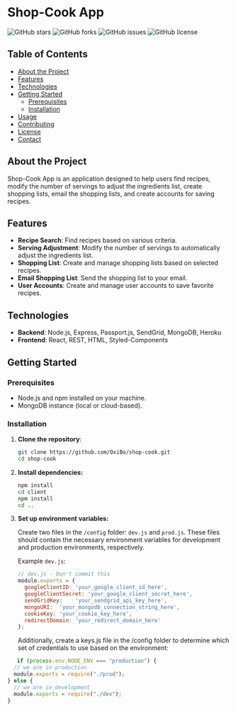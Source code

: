 # Shop-Cook App

![GitHub stars](https://img.shields.io/github/stars/OxiBo/shop-cook)
![GitHub forks](https://img.shields.io/github/forks/OxiBo/shop-cook)
![GitHub issues](https://img.shields.io/github/issues/OxiBo/shop-cook)
![GitHub license](https://img.shields.io/github/license/OxiBo/shop-cook)

## Table of Contents

- [About the Project](#about-the-project)
- [Features](#features)
- [Technologies](#technologies)
- [Getting Started](#getting-started)
  - [Prerequisites](#prerequisites)
  - [Installation](#installation)
- [Usage](#usage)
- [Contributing](#contributing)
- [License](#license)
- [Contact](#contact)

## About the Project

Shop-Cook App is an application designed to help users find recipes, modify the number of servings to adjust the ingredients list, create shopping lists, email the shopping lists, and create accounts for saving recipes.

## Features

- **Recipe Search**: Find recipes based on various criteria.
- **Serving Adjustment**: Modify the number of servings to automatically adjust the ingredients list.
- **Shopping List**: Create and manage shopping lists based on selected recipes.
- **Email Shopping List**: Send the shopping list to your email.
- **User Accounts**: Create and manage user accounts to save favorite recipes.

## Technologies

- **Backend**: Node.js, Express, Passport.js, SendGrid, MongoDB, Heroku
- **Frontend**: React, REST, HTML, Styled-Components

## Getting Started

### Prerequisites

- Node.js and npm installed on your machine.
- MongoDB instance (local or cloud-based).

### Installation

1. **Clone the repository**:
   ```sh
   git clone https://github.com/OxiBo/shop-cook.git
   cd shop-cook

2. **Install dependencies:**

    ```sh
    npm install 
    cd client
    npm install
    cd ..
    ```
3. **Set up environment variables:**

   Create two files in the `/config` folder: `dev.js` and `prod.js`. These files should contain the necessary environment variables for development and production environments, respectively.

   Example `dev.js`:
   ```js
   // dev.js - Don't commit this
   module.exports = {
     googleClientID: 'your_google_client_id_here',
     googleClientSecret: 'your_google_client_secret_here',
     sendGridKey:    'your_sendgrid_api_key_here',
     mongoURI:  'your_mongodb_connection_string_here',
     cookieKey: 'your_cookie_key_here',
     redirectDomain: 'your_redirect_domain_here'
   };
   ```

   Additionally, create a keys.js file in the /config folder to determine which set of credentials to use based on the environment:
```js
   if (process.env.NODE_ENV === "production") {
  // we are in production
  module.exports = require("./prod");
} else {
  // we are in development
  module.exports = require("./dev");
}
```